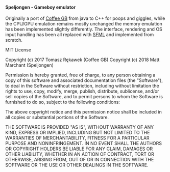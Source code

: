 #### Speljongen - Gameboy emulator

Originally a port of [Coffee GB](https://github.com/trekawek/coffee-gb/tree/master) from java to C++ for poops and giggles,
while the CPU/GPU emulation remains mostly unchanged the memory emulation has been implemented slightly differently. The interface,
rendering and OS input handling has been all replaced with [SFML](https://sfml-dev.org) and implemented from scratch.


MIT License

Copyright (c) 2017 Tomasz Rękawek (Coffee GB)
Copyright (c) 2018 Matt Marchant (Speljongen)

Permission is hereby granted, free of charge, to any person obtaining a copy
of this software and associated documentation files (the "Software"), to deal
in the Software without restriction, including without limitation the rights
to use, copy, modify, merge, publish, distribute, sublicense, and/or sell
copies of the Software, and to permit persons to whom the Software is
furnished to do so, subject to the following conditions:

The above copyright notice and this permission notice shall be included in all
copies or substantial portions of the Software.

THE SOFTWARE IS PROVIDED "AS IS", WITHOUT WARRANTY OF ANY KIND, EXPRESS OR
IMPLIED, INCLUDING BUT NOT LIMITED TO THE WARRANTIES OF MERCHANTABILITY,
FITNESS FOR A PARTICULAR PURPOSE AND NONINFRINGEMENT. IN NO EVENT SHALL THE
AUTHORS OR COPYRIGHT HOLDERS BE LIABLE FOR ANY CLAIM, DAMAGES OR OTHER
LIABILITY, WHETHER IN AN ACTION OF CONTRACT, TORT OR OTHERWISE, ARISING FROM,
OUT OF OR IN CONNECTION WITH THE SOFTWARE OR THE USE OR OTHER DEALINGS IN THE
SOFTWARE.